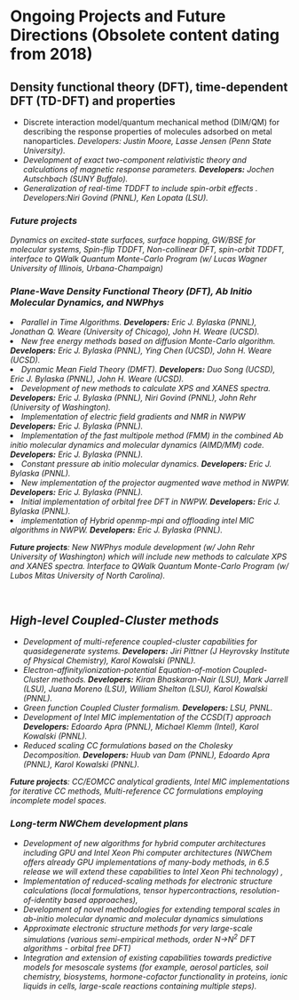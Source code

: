 # Ongoing Projects and Future Directions (Obsolete content dating from 2018)

## Density functional theory (DFT), time-dependent DFT (TD-DFT) and properties

* Discrete interaction model/quantum mechanical method (DIM/QM) for describing the response properties of molecules adsorbed on metal nanoparticles. *Developers:* <em>Justin Moore, Lasse Jensen (Penn State University).
* Development of exact two-component relativistic theory and calculations of magnetic response parameters. <strong>Developers:</strong> <em>Jochen Autschbach (SUNY Buffalo).</em></li>
* Generalization of real-time TDDFT to include spin-orbit effects . *Developers*:Niri Govind (PNNL), Ken Lopata (LSU).

### Future projects
Dynamics on excited-state surfaces, surface hopping, GW/BSE for molecular systems, Spin-flip TDDFT, Non-collinear DFT, spin-orbit TDDFT, interface to QWalk Quantum Monte-Carlo Program (w/ Lucas Wagner University of Illinois, Urbana-Champaign)

### Plane-Wave Density Functional Theory (DFT), Ab Initio Molecular Dynamics, and NWPhys

<li>Parallel in Time Algorithms. <strong>Developers:</strong> <em>Eric J. Bylaska (PNNL), Jonathan Q. Weare (University of Chicago), John H. Weare (UCSD).</em></li>
<li>New free energy methods based on diffusion Monte-Carlo algorithm. <strong>Developers:</strong> <em>Eric J. Bylaska (PNNL), Ying Chen (UCSD), John H. Weare (UCSD).</em></li>
<li>Dynamic Mean Field Theory (DMFT). <strong>Developers:</strong> <em>Duo Song (UCSD), Eric J. Bylaska (PNNL), John H. Weare (UCSD).</em></li>
<li>Development of new methods to calculate XPS and XANES spectra. <strong>Developers:</strong> <em>Eric J. Bylaska (PNNL), Niri Govind (PNNL), John Rehr (University of Washington).</em></li>
<li>Implementation of electric field gradients and NMR in NWPW <strong>Developers:</strong> <em>Eric J. Bylaska (PNNL).</em></li>
<li>Implementation of the fast multipole method (FMM) in the combined Ab initio molecular dynamics and molecular dynamics (AIMD/MM) code. <strong>Developers:</strong> <em>Eric J. Bylaska (PNNL).</em></li>
<li>Constant pressure ab initio molecular dynamics. <strong>Developers:</strong> <em>Eric J. Bylaska (PNNL).</em></li>
<li>New implementation of the projector augmented wave method in NWPW. <strong>Developers:</strong> <em>Eric J. Bylaska (PNNL).</em></li>
<li>Initial implementation of orbital free DFT in NWPW. <strong>Developers:</strong> <em>Eric J. Bylaska (PNNL).</em></li>
<li>implementation of Hybrid openmp-mpi and offloading intel MIC algorithms in NWPW. <strong>Developers:</strong> <em>Eric J. Bylaska (PNNL).</em></li>
</ul>
<p><strong>Future projects</strong>: New NWPhys module development (w/ John Rehr University of Washington) which will include new methods to calculate XPS and XANES spectra. Interface to QWalk Quantum Monte-Carlo Program (w/ Lubos Mitas University of North Carolina).</p>
<p><br />

## High-level Coupled-Cluster methods
<ul>
<li>Development of multi-reference coupled-cluster capabilities for quasidegenerate systems. <strong>Developers:</strong> <em>Jiri Pittner (J Heyrovsky Institute of Physical Chemistry), Karol Kowalski (PNNL).</em></li>
<li>Electron-affinity/ionization-potential Equation-of-motion Coupled-Cluster methods. <strong>Developers:</strong> <em>Kiran Bhaskaran-Nair (LSU), Mark Jarrell (LSU), Juana Moreno (LSU), William Shelton (LSU), Karol Kowalski (PNNL).</em></li>
<li>Green function Coupled Cluster formalism. <strong>Developers:</strong> <em>LSU, PNNL.</em></li>
<li>Development of Intel MIC implementation of the CCSD(T) approach <strong>Developers:</strong> <em>Edoardo Apra (PNNL), Michael Klemm (Intel), Karol Kowalski (PNNL).</em></li>
<li>Reduced scaling CC formulations based on the Cholesky Decomposition. <strong>Developers:</strong> <em>Huub van Dam (PNNL), Edoardo Apra (PNNL), Karol Kowalski (PNNL).</em></li>
</ul>
<p><strong>Future projects</strong>: CC/EOMCC analytical gradients, Intel MIC implementations for iterative CC methods, Multi-reference CC formulations employing incomplete model spaces.</p>


### Long-term NWChem development plans

* Development of new algorithms for hybrid computer architectures including GPU and Intel Xeon Phi computer architectures (NWChem offers already GPU implementations of many-body methods, in 6.5 release we will extend these capabilities to Intel Xeon Phi technology) ,  
* Implementation of reduced-scaling methods for electronic structure calculations (local formulations, tensor hypercontractions, resolution-of-identity based approaches),  
*  Development of novel methodologies for extending temporal scales in ab-initio molecular dynamic and molecular dynamics simulations  
* Approximate electronic structure methods for very large-scale simulations (various semi-empirical methods, order N->N<sup>2</sup> DFT algorithms - orbital free DFT)  
* Integration and extension of existing capabilities towards predictive models for mesoscale systems (for example, aerosol particles, soil chemistry, biosystems, hormone-cofactor functionality in proteins, ionic liquids in cells, large-scale reactions containing multiple steps).

